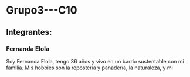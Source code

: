# Grupo3---C10

## Integrantes:

### Fernanda Elola
Soy Fernanda Elola, tengo 36 años y vivo en un barrio sustentable con mi familia. Mis hobbies son la repostería y panadería, la naturaleza, y mi